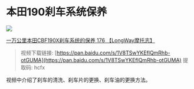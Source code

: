 # 本田190刹车系统保养

[![](https://cdn.jsdelivr.net/gh/AzureFatty/MoYouClubPic@master/2021/20210401161848.jpg)](https://v.youku.com/v_show/id_XNDA4OTg0NjcxMg==.html)

[一万公里本田CBF190X刹车系统的保养 176 【LongWay摩托志】](https://v.youku.com/v_show/id_XNDA4OTg0NjcxMg==.html)

> 视频下载链接: [https://pan.baidu.com/s/1V8TSwYKEflQmRhb-otGUMA](https://pan.baidu.com/s/1V8TSwYKEflQmRhb-otGUMA) 提取码: hcfx

视频中介绍了刹车的清洗、刹车片的更换、刹车油的更换方法。



